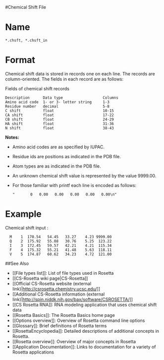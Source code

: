 #Chemical Shift File

Name
====

```
*.chsft, *.chsft_in 
```

Format
======

Chemical shift data is stored in records one on each line. The records are column-oriented. The fields in each record are as follows:

Fields of chemical shift records

```
Description      Data type                  Columns     
Amino acid code  1- or 3- letter string     1-3
Residue number   decimal                    5-8
C shift          float                      10-15
CA shift         float                      17-22
CB shift         float                      24-29
HA shift         float                      31-36
N shift          float                      38-43
```

**Notes:**

-   Amino acid codes are as specified by IUPAC.
-   Residue ids are positions as indicated in the PDB file.
-   Atom types are as indicated in the PDB file.
-   An unknown chemical shift value is represented by the value 9999.00.
-   For those familiar with printf each line is encoded as follows: 

    ```
    "       0   0.00   0.00   0.00   0.00   0.00\n"
    ```

Example
=======

Chemical shift input :

```
  M    1  170.54   54.45   33.27    4.23 9999.00
  Q    2  175.92   55.08   30.76    5.25  123.22
  I    3  172.45   59.57   42.21    4.21  115.34
  F    4  175.32   55.21   41.48    5.63  118.11
  V    5  174.87   60.62   34.23    4.72  121.00
```

##See Also

* [[File types list]]: List of file types used in Rosetta
* [[CS-Rosetta wiki page|CS-Rosetta]]
* [[Official CS-Rosetta website (external link)|http://csrosetta.chemistry.ucsc.edu/]]
* [[Additional CS-Rosetta information (external link)|http://spin.niddk.nih.gov/bax/software/CSROSETTA/]]
* [[CS Rosetta RNA]]: RNA modeling application that uses chemical shift data
* [[Rosetta Basics]]: The Rosetta Basics home page
* [[Options overview]]: Overview of Rosetta command line options
* [[Glossary]]: Brief definitions of Rosetta terms
* [[RosettaEncyclopedia]]: Detailed descriptions of additional concepts in Rosetta.
* [[Rosetta overview]]: Overview of major concepts in Rosetta
* [[Application Documentation]]: Links to documentation for a variety of Rosetta applications